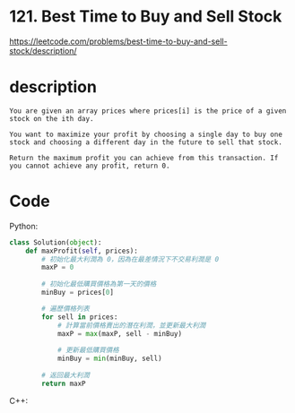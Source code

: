 # 121. Best Time to Buy and Sell Stock
https://leetcode.com/problems/best-time-to-buy-and-sell-stock/description/
# description
```
You are given an array prices where prices[i] is the price of a given stock on the ith day.

You want to maximize your profit by choosing a single day to buy one stock and choosing a different day in the future to sell that stock.

Return the maximum profit you can achieve from this transaction. If you cannot achieve any profit, return 0.
```
# Code
Python:
```python
class Solution(object):
    def maxProfit(self, prices):
        # 初始化最大利潤為 0，因為在最差情況下不交易利潤是 0
        maxP = 0  
        
        # 初始化最低購買價格為第一天的價格
        minBuy = prices[0]  

        # 遍歷價格列表
        for sell in prices:
            # 計算當前價格賣出的潛在利潤，並更新最大利潤
            maxP = max(maxP, sell - minBuy)  
            
            # 更新最低購買價格
            minBuy = min(minBuy, sell)  
        
        # 返回最大利潤
        return maxP
```

C++:
```C++

```
